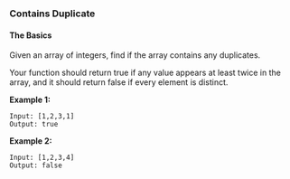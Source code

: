 ### Contains Duplicate
#### The Basics

Given an array of integers, find if the array contains any duplicates.

Your function should return true if any value appears at least twice in the array, and it should return false if every element is distinct.

**Example 1:**

	Input: [1,2,3,1]
	Output: true
	
**Example 2:**

	Input: [1,2,3,4]
	Output: false